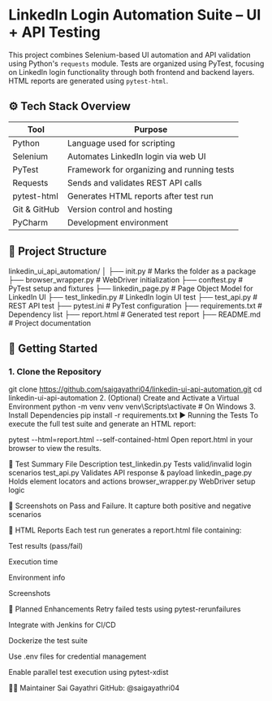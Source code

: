 # LinkedIn Login Automation Suite – UI + API Testing

This project combines Selenium-based UI automation and API validation using Python's `requests` module. Tests are organized using PyTest, focusing on LinkedIn login functionality through both frontend and backend layers. HTML reports are generated using `pytest-html`.


## ⚙️ Tech Stack Overview

| Tool           | Purpose                                |
|----------------|----------------------------------------|
| Python         | Language used for scripting            |
| Selenium       | Automates LinkedIn login via web UI    |
| PyTest         | Framework for organizing and running tests |
| Requests       | Sends and validates REST API calls     |
| pytest-html    | Generates HTML reports after test run  |
| Git & GitHub   | Version control and hosting            |
| PyCharm        | Development environment                |

## 📁 Project Structure
linkedin_ui_api_automation/
│
├── init.py # Marks the folder as a package
├── browser_wrapper.py # WebDriver initialization
├── conftest.py # PyTest setup and fixtures
├── linkedin_page.py # Page Object Model for LinkedIn UI
├── test_linkedin.py # LinkedIn login UI test
├── test_api.py # REST API test
├── pytest.ini # PyTest configuration
├── requirements.txt # Dependency list
├── report.html # Generated test report
├── README.md # Project documentation


## 🔧 Getting Started

### 1. Clone the Repository

git clone https://github.com/saigayathri04/linkedin-ui-api-automation.git
cd linkedin-ui-api-automation
2. (Optional) Create and Activate a Virtual Environment
python -m venv venv
venv\Scripts\activate   # On Windows
3. Install Dependencies
pip install -r requirements.txt
▶️ Running the Tests
To execute the full test suite and generate an HTML report:

pytest --html=report.html --self-contained-html
Open report.html in your browser to view the results.

🧪 Test Summary
File	Description
test_linkedin.py	Tests valid/invalid login scenarios
test_api.py	Validates API response & payload
linkedin_page.py	Holds element locators and actions
browser_wrapper.py	WebDriver setup logic

📸 Screenshots on Pass and Failure.
It capture both positive and negative scenarios

📄 HTML Reports
Each test run generates a report.html file containing:

Test results (pass/fail)

Execution time

Environment info

Screenshots

🚀 Planned Enhancements
Retry failed tests using pytest-rerunfailures

Integrate with Jenkins for CI/CD

Dockerize the test suite

Use .env files for credential management

Enable parallel test execution using pytest-xdist

👩‍💻 Maintainer
Sai Gayathri
GitHub: @saigayathri04

